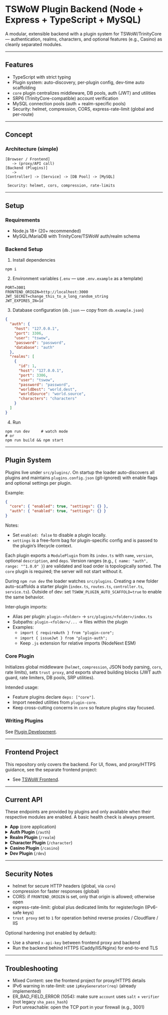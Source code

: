 # TSWoW Plugin Backend (Node + Express + TypeScript + MySQL)

A modular, extensible backend with a plugin system for TSWoW/TrinityCore — authentication, realms, characters, and optional features (e.g., Casino) as cleanly separated modules.

---

## Features

- TypeScript with strict typing
- Plugin system: auto-discovery, per-plugin config, dev-time auto scaffolding
- `core` plugin centralizes middleware, DB pools, auth (JWT) and utilities
- SRP6 (TrinityCore-compatible) account verification
- MySQL connection pools (auth + realm-specific pools)
- Security: helmet, compression, CORS, express-rate-limit (global and per-route)

---

## Concept

### Architecture (simple)

```
[Browser / Frontend]
   -> (proxy/API call)
[Backend (Plugins)]
   ->
[Controller] -> [Service] -> [DB Pool] -> [MySQL]

 Security: helmet, cors, compression, rate-limits
```

---

## Setup

### Requirements

- Node.js 18+ (20+ recommended)
- MySQL/MariaDB with TrinityCore/TSWoW auth/realm schema

### Backend Setup

1. Install dependencies

```
npm i
```

2. Environment variables (`.env` — use `.env.example` as a template)

```env
PORT=3001
FRONTEND_ORIGIN=http://localhost:3000
JWT_SECRET=change_this_to_a_long_random_string
JWT_EXPIRES_IN=1d
```

3. Database configuration (`db.json` — copy from `db.example.json`)

```json
{
  "auth": {
    "host": "127.0.0.1",
    "port": 3306,
    "user": "tswow",
    "password": "password",
    "database": "auth"
  },
  "realms": [
    {
      "id": 1,
      "host": "127.0.0.1",
      "port": 3306,
      "user": "tswow",
      "password": "password",
      "worldDest": "world.dest",
      "worldSource": "world.source",
      "characters": "characters"
    }
  ]
}
```

4. Run

```
npm run dev     # watch mode
# or
npm run build && npm start
```

---

## Plugin System

Plugins live under `src/plugins/`. On startup the loader auto-discovers all plugins and maintains `plugins.config.json` (git-ignored) with enable flags and optional settings per plugin.

Example:

```json
{
  "core": { "enabled": true, "settings": {} },
  "auth": { "enabled": true, "settings": {} }
}
```

Notes:

- Set `enabled: false` to disable a plugin locally.
- `settings` is a free-form bag for plugin-specific config and is passed to the plugin’s lifecycle context.

Each plugin exports a `ModulePlugin` from its `index.ts` with `name`, `version`, optional `description`, and `deps`. Version ranges (e.g., `{ name: "auth", range: "^1.0.0" }`) are validated and load order is topologically sorted. The `core` plugin is required; the server will not start without it.

During `npm run dev` the loader watches `src/plugins`. Creating a new folder auto-scaffolds a starter plugin (`index.ts`, `routes.ts`, `controller.ts`, `service.ts`). Outside of dev: set `TSWOW_PLUGIN_AUTO_SCAFFOLD=true` to enable the same behavior.

Inter-plugin imports:

- Alias per plugin: `plugin-<folder>` → `src/plugins/<folder>/index.ts`
- Subpaths: `plugin-<folder>/...` → files within the plugin
- Examples:
  - `import { requireAuth } from "plugin-core";`
  - `import { issueJwt } from "plugin-auth";`
  - Keep `.js` extension for relative imports (NodeNext ESM)

### Core Plugin

Initializes global middleware (`helmet`, `compression`, JSON body parsing, `cors`, rate limits), sets `trust proxy`, and exports shared building blocks (JWT auth guard, rate limiters, DB pools, SRP utilities).

Intended usage:

- Feature plugins declare `deps: ["core"]`.
- Import needed utilities from `plugin-core`.
- Keep cross-cutting concerns in `core` so feature plugins stay focused.

### Writing Plugins

See [Plugin Development](src/plugins/README.md).

---

## Frontend Project

This repository only covers the backend. For UI, flows, and proxy/HTTPS guidance, see the separate frontend project:

- See [TSWoW Frontend](https://github.com/Krischan-Klug/tswow-frontend).

---

## Current API

These endpoints are provided by plugins and only available when their respective modules are enabled. A basic health check is always present.

<details>
  <summary><strong>App</strong> (core application)</summary>

- GET <code>/health</code>
  - Health check for the backend.
  - Response: 200 <code>{ "ok": true }</code>

</details>

<details>
  <summary><strong>Auth Plugin</strong> (<code>/auth</code>)</summary>

- POST <code>/auth/register</code>

  - Create an account (SRP6) in <code>auth.account</code>.
  - Body: <code>{ "username": "Foo", "password": "Bar", "email": "foo@bar.tld" }</code>
  - Responses: 201 created; 409 username exists; 400/500 on errors

- POST <code>/auth/login</code>

  - Verify password via SRP6 (<code>salt</code> + <code>verifier</code>).
  - Body: <code>{ "username": "Foo", "password": "Bar" }</code>
  - Responses: 200 JWT + account; 401 invalid; 400/500 errors

- GET <code>/auth/me</code>
  - Return current user from <code>Authorization: Bearer &lt;JWT&gt;</code>.
  - Responses: 200 account; 401 invalid token; 404 not found

</details>

<details>
  <summary><strong>Realm Plugin</strong> (<code>/realm</code>)</summary>

- GET <code>/realm</code>
  - List all realms from <code>realmlist</code> including current online player count per realm.
  - Responses: 200 <code>{ "realms": [{ id, name, address, port, population }] }</code>; 500 on errors

</details>

<details>
  <summary><strong>Character Plugin</strong> (<code>/character</code>)</summary>

- POST <code>/character</code>
  - List characters for the authenticated account, grouped by realm.
  - Auth: required (<code>Bearer &lt;JWT&gt;</code>)
  - Body: <code>{}</code>
  - Response: 200 list; 401 unauthorized; 500 errors

</details>

<details>
  <summary><strong>Casino Plugin</strong> (<code>/casino</code>)</summary>

- GET <code>/casino/characters</code>

  - List playable characters with balances per realm.
  - Auth: required
  - Response: 200 list; 401 unauthorized; 4xx/5xx on errors

- POST <code>/casino/coin-flip</code>
  - Place a coin-flip wager. Atomic balance update in characters DB.
  - Auth: required
  - Body: <code>{ "realmId": 1, "characterGuid": 123, "wagerCopper": 100, "choice": "heads" }</code>
  - Notes: <code>choice</code> also accepts <code>kopf</code>/<code>zahl</code> (case-insensitive); <code>wagerCopper</code> must be a positive integer.
  - Response: 200 result; Errors: 401 INVALID_ACCOUNT; 400 INVALID_WAGER/INSUFFICIENT_FUNDS/invalid choice; 404 CHARACTER_NOT_FOUND; 500 TRANSACTION_FAILED

</details>

<details>
  <summary><strong>Dev Plugin</strong> (<code>/dev</code>)</summary>

- GET <code>/dev</code>
  - Diagnostics/dev route
  - Response: 200 <code>{ "message": "DEV ACCESSED" }</code>

</details>

---

## Security Notes

- helmet for secure HTTP headers (global, via `core`)
- compression for faster responses (global)
- CORS: if `FRONTEND_ORIGIN` is set, only that origin is allowed; otherwise open
- express-rate-limit: global plus dedicated limits for register/login (IPv6-safe keys)
- `trust proxy` set to `1` for operation behind reverse proxies / Cloudflare / IIS

Optional hardening (not enabled by default):

- Use a shared `x-api-key` between frontend proxy and backend
- Run the backend behind HTTPS (Caddy/IIS/Nginx) for end-to-end TLS

---

## Troubleshooting

- Mixed Content: see the frontend project for proxy/HTTPS details
- IPv6 warning in rate-limit: use `ipKeyGenerator(req)` (already implemented)
- ER_BAD_FIELD_ERROR (1054): make sure `account` uses `salt` + `verifier` (not legacy `sha_pass_hash`)
- Port unreachable: open the TCP port in your firewall (e.g., 3001)
